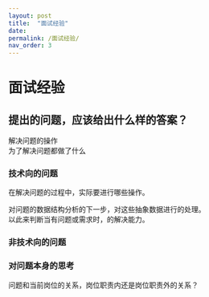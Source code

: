 ```yaml
---
layout: post
title:  "面试经验"
date:
permalink: /面试经验/
nav_order: 3
---
```


# 面试经验

## 提出的问题，应该给出什么样的答案？
解决问题的操作  
为了解决问题都做了什么  
### 技术向的问题
在解决问题的过程中，实际要进行哪些操作。  

对问题的数据结构分析的下一步，对这些抽象数据进行的处理。  
以此来判断当有问题或需求时，的解决能力。  
### 非技术向的问题
### 对问题本身的思考
问题和当前岗位的关系，岗位职责内还是岗位职责外的关系？